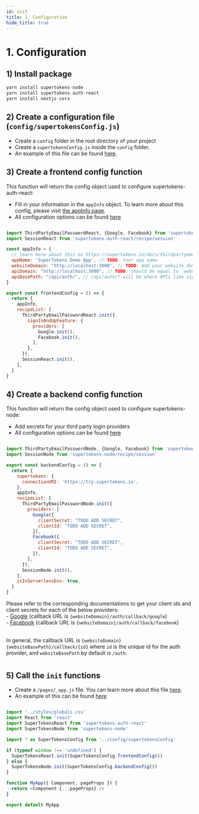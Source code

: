```yaml
---
id: init
title: 1. Configuration
hide_title: true
---
```


# 1. Configuration

## 1) Install package
```js
yarn install supertokens-node
yarn install supertokens-auth-react
yarn install nextjs-cors
```

## 2) Create a configuration file (`config/supertokensConfig.js`)
- Create a `config` folder in the root directory of your project
- Create a `supertokensConfig.js` inside the `config` folder.
- An example of this file can be found [here](https://github.com/supertokens/next.js/blob/canary/examples/with-supertokens/config/supertokensConfig.js).


## 3) Create a frontend config function
This function will return the config object used to configure supertokens-auth-react:
- Fill in your information in the `appInfo` object. To learn more about this config, please visit [the appInfo page](../appinfo).
- All configuration options can be found [here](/docs/auth-react/thirdpartyemailpassword/init)

<!--DOCUSAURUS_CODE_TABS-->
<!--/config/supertokensConfig.js-->
```js

import ThirdPartyEmailPasswordReact, {Google, Facebook} from 'supertokens-auth-react/recipe/thirdpartyemailpassword'
import SessionReact from 'supertokens-auth-react/recipe/session'

const appInfo = {
  // learn more about this on https://supertokens.io/docs/thirdpartyemailpassword/appinfo
  appName: 'SuperTokens Demo App', // TODO: Your app name
  websiteDomain: "http://localhost:3000", // TODO: Add your website domain
  apiDomain: "http://localhost:3000", // TODO: should be equal to `websiteDomain` in case using the `api` folder for APIs
  apiBasePath: "/api/auth/", // /api/auth/* will be where APIs like sign out, sign in will be exposed
}

export const frontendConfig = () => {
  return {
    appInfo,
    recipeList: [
      ThirdPartyEmailPasswordReact.init({
        signInAndUpFeature: {
          providers: [
            Google.init(),
            Facebook.init(),
          ],
        },
      }),
      SessionReact.init(),
    ],
  }
}

```
<!--END_DOCUSAURUS_CODE_TABS-->

## 4) Create a backend config function
This function will return the config object used to configure supertokens-node:
- Add secrets for your third party login providers
- All configuration options can be found [here](/docs/nodejs/thirdpartyemailpassword/init)

<!--DOCUSAURUS_CODE_TABS-->
<!--/config/supertokensConfig.js-->
```js

import ThirdPartyEmailPasswordNode, {Google, Facebook} from 'supertokens-node/recipe/thirdpartyemailpassword'
import SessionNode from 'supertokens-node/recipe/session'

export const backendConfig = () => {
  return {
    supertokens: {
      connectionURI: 'https://try.supertokens.io',
    },
    appInfo,
    recipeList: [
      ThirdPartyEmailPasswordNode.init({
        providers: [
          Google({
            clientSecret: "TODO ADD SECRET",
            clientId: "TODO ADD SECRET",
          }),
          Facebook({
            clientSecret: "TODO ADD SECRET",
            clientId: "TODO ADD SECRET",
          }),
        ],
      }),
      SessionNode.init(),
    ],
    isInServerlessEnv: true,
  }
}

```
<!--END_DOCUSAURUS_CODE_TABS-->

<div class="specialNote" style="margin-bottom: 40px">
Please refer to the corresponding documentations to get your client ids and client secrets for each of the below providers:<br/>
  - <a href="https://developers.google.com/identity/sign-in/web/sign-in#create_authorization_credentials" rel="noopener noreferrer" target="_blank" >Google</a> (callback URL is <code>{websiteDomain}/auth/callback/google</code>)<br/>
  - <a href="https://developers.facebook.com/docs/development/create-an-app" rel="noopener noreferrer" target="_blank" >Facebook</a> (callback URL is <code>{websiteDomain}/auth/callback/facebook</code>)<br/><br/>

In general, the callback URL is `{websiteDomain}{websiteBasePath}/callback/{id}` where `id` is the unique id for the auth provider, and `websiteBasePath` by default is `/auth`.
</div>

## 5) Call the `init` functions

- Create a `/pages/_app.js` file. You can learn more about this file [here](https://nextjs.org/docs/advanced-features/custom-app).
- An example of this can be found [here](https://github.com/supertokens/next.js/blob/canary/examples/with-supertokens/pages/_app.js)

<!--DOCUSAURUS_CODE_TABS-->
<!--/pages/_app.js-->

```js

import '../styles/globals.css'
import React from 'react'
import SuperTokensReact from 'supertokens-auth-react'
import SuperTokensNode from 'supertokens-node'

import * as SuperTokensConfig from '../config/supertokensConfig'

if (typeof window !== 'undefined') {
  SuperTokensReact.init(SuperTokensConfig.frontendConfig())
} else {
  SuperTokensNode.init(SuperTokensConfig.backendConfig())
}

function MyApp({ Component, pageProps }) {
  return <Component {...pageProps} />
}

export default MyApp
```

<!--END_DOCUSAURUS_CODE_TABS-->
